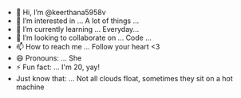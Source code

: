 - 👋 Hi, I’m @keerthana5958v 
- 👀 I’m interested in ... A lot of things ...
- 🌱 I’m currently learning ... Everyday... 
- 💞️ I’m looking to collaborate on ... Code ...  
- 📫 How to reach me ... Follow your heart <3 
- 😄 Pronouns: ... She 
- ⚡ Fun fact: ... I'm 20, yay!  
- Just know that: ... Not all clouds float, sometimes they sit on a hot machine  
 
<!---
keerthana5958v/keerthana5958v is a ✨ special ✨ repository because its `README.md` (this file) appears on your GitHub profile.
You can click the Preview link to take a look at your changes.
--->
